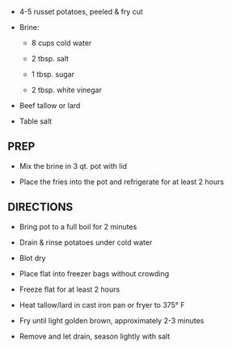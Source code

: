 - 4-5 russet potatoes, peeled & fry cut

- Brine:

  - 8 cups cold water

  - 2 tbsp. salt

  - 1 tbsp. sugar

  - 2 tbsp. white vinegar

- Beef tallow or lard

- Table salt

## PREP

- Mix the brine in 3 qt. pot with lid

- Place the fries into the pot and refrigerate for at least 2 hours

## DIRECTIONS

- Bring pot to a full boil for 2 minutes

- Drain & rinse potatoes under cold water

- Blot dry

- Place flat into freezer bags without crowding

- Freeze flat for at least 2 hours

- Heat tallow/lard in cast iron pan or fryer to 375° F

- Fry until light golden brown, approximately 2-3 minutes

- Remove and let drain, season lightly with salt
